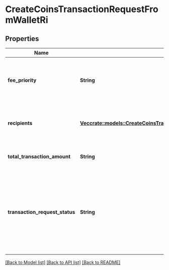 # CreateCoinsTransactionRequestFromWalletRi

## Properties

Name | Type | Description | Notes
------------ | ------------- | ------------- | -------------
**fee_priority** | **String** | Represents the fee priority of the automation, whether it is \"slow\", \"standard\" or \"fast\". | 
**recipients** | [**Vec<crate::models::CreateCoinsTransactionRequestFromWalletRiRecipients>**](CreateCoinsTransactionRequestFromWalletRI_recipients.md) | Defines the destination of the transaction, whether it is incoming or outgoing. | 
**total_transaction_amount** | **String** | Represents the specific amount of the transaction. | 
**transaction_request_status** | **String** | Defines the status of the transaction, e.g. \"created, \"await_approval\", \"pending\", \"prepared\", \"signed\", \"broadcasted\", \"success\", \"failed\", \"rejected\", mined\". | 

[[Back to Model list]](../README.md#documentation-for-models) [[Back to API list]](../README.md#documentation-for-api-endpoints) [[Back to README]](../README.md)


